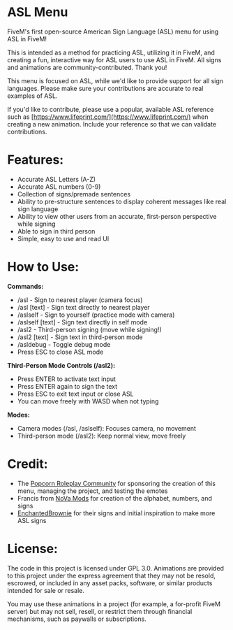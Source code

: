 # ASL Menu 

FiveM's first open-source American Sign Language (ASL) menu for using ASL in FiveM! 

This is intended as a method for practicing ASL, utilizing it in FiveM, and creating a fun, interactive way for ASL users to use ASL in FiveM. All signs and animations are community-contributed. Thank you!

This menu is focused on ASL, while we'd like to provide support for all sign languages. Please make sure your contributions are accurate to real examples of ASL.

If you'd like to contribute, please use a popular, available ASL reference such as [https://www.lifeprint.com/](https://www.lifeprint.com/) when creating a new animation. Include your reference so that we can validate contributions.

# Features:
- Accurate ASL Letters (A-Z)
- Accurate ASL numbers (0-9)
- Collection of signs/premade sentences
- Ability to pre-structure sentences to display coherent messages like real sign language
- Ability to view other users from an accurate, first-person perspective while signing
- Able to sign in third person
- Simple, easy to use and read UI

# How to Use:

**Commands:**
- /asl - Sign to nearest player (camera focus)
- /asl [text] - Sign text directly to nearest player
- /aslself - Sign to yourself (practice mode with camera)
- /aslself [text] - Sign text directly in self mode
- /asl2 - Third-person signing (move while signing!)
- /asl2 [text] - Sign text in third-person mode
- /asldebug - Toggle debug mode
- Press ESC to close ASL mode

**Third-Person Mode Controls (/asl2):**
- Press ENTER to activate text input
- Press ENTER again to sign the text
- Press ESC to exit text input or close ASL
- You can move freely with WASD when not typing

**Modes:**
- Camera modes (/asl, /aslself): Focuses camera, no movement
- Third-person mode (/asl2): Keep normal view, move freely


# **Credit:**
- The [Popcorn Roleplay Community](https://discord.com/invite/popcornroleplay) for sponsoring the creation of this menu, managing the project, and testing the emotes
- Francis from [NoVa Mods](https://discord.gg/nova-mods) for creation of the alphabet, numbers, and signs
- [EnchantedBrownie](https://www.gta5-mods.com/misc/asl-animations) for their signs and initial inspiration to make more ASL signs

# License:

The code in this project is licensed under GPL 3.0. Animations are provided to this project under the express agreement that they may not be resold, escrowed, or included in any asset packs, software, or similar products intended for sale or resale. 

You may use these animations in a project (for example, a for-profit FiveM server) but may not sell, resell, or restrict them through financial mechanisms, such as paywalls or subscriptions.
